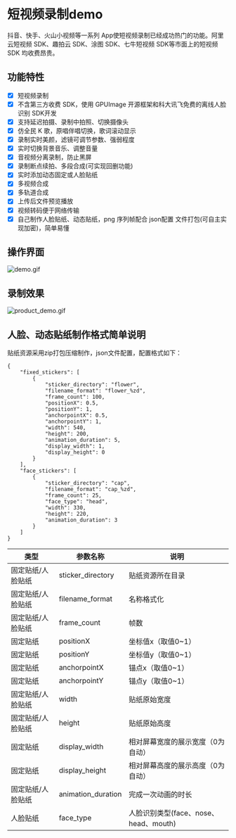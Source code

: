 # 短视频录制demo

抖音、快手、火山小视频等一系列 App使短视频录制已经成功热门的功能。阿里云短视频 SDK、趣拍云 SDK、涂图 SDK、七牛短视频 SDK等市面上的短视频 SDK 均收费昂贵。

## 功能特性

* [x] 短视频录制
* [x] 不含第三方收费 SDK，使用 GPUImage 开源框架和科大讯飞免费的离线人脸识别 SDK开发
* [x] 支持延迟拍摄、录制中拍照、切换摄像头
* [x] 仿全民 K 歌，原唱伴唱切换，歌词滚动显示
* [x] 录制实时美颜，滤镜可调节参数、强弱程度
* [x] 实时切换背景音乐、调整音量
* [x] 音视频分离录制，防止黑屏
* [x] 录制断点续拍、多段合成(可实现回删功能)
* [x] 实时添加动态固定或人脸贴纸
* [x] 多视频合成
* [x] 多轨道合成
* [x] 上传后文件预览播放 
* [x] 视频转码便于网络传输
* [x] 自己制作人脸贴纸、动态贴纸，png 序列帧配合 json配置 文件打包(可自主实现加密)，简单易懂

## 操作界面

![demo.gif](https://raw.githubusercontent.com/ibubue/BPShortVideoSample/master/demo.gif)

## 录制效果

![product_demo.gif](https://raw.githubusercontent.com/ibubue/BPShortVideoSample/master/product_demo.gif)


## 人脸、动态贴纸制作格式简单说明

贴纸资源采用zip打包压缩制作，json文件配置，配置格式如下：

```
{
    "fixed_stickers": [
        {
            "sticker_directory": "flower",
            "filename_format": "flower_%zd",
            "frame_count": 100,
            "positionX": 0.5,
            "positionY": 1,
            "anchorpointX": 0.5,
            "anchorpointY": 1,
            "width": 540,
            "height": 200,
            "animation_duration": 5,
            "display_width": 1,
            "display_height": 0
        }
    ],
    "face_stickers": [
        {
            "sticker_directory": "cap",
            "filename_format": "cap_%zd",
            "frame_count": 25,
            "face_type": "head",
            "width": 330,
            "height": 220,
            "animation_duration": 3
        }
    ]
}

```

 类型 |参数名称| 说明
---|---|---
固定贴纸/人脸贴纸 | sticker_directory | 贴纸资源所在目录
固定贴纸/人脸贴纸 | filename_format | 名称格式化
固定贴纸/人脸贴纸 | frame_count | 帧数
固定贴纸 | positionX | 坐标值x（取值0~1）
固定贴纸 | positionY | 坐标值y（取值0~1）
固定贴纸 | anchorpointX | 锚点x（取值0~1）
固定贴纸 | anchorpointY | 锚点y（取值0~1）
固定贴纸/人脸贴纸 | width | 贴纸原始宽度
固定贴纸/人脸贴纸 | height | 贴纸原始高度
固定贴纸 | display_width | 相对屏幕宽度的展示宽度（0为自动）
固定贴纸 | display_height | 相对屏幕高度的展示高度（0为自动）
固定贴纸/人脸贴纸 | animation_duration | 完成一次动画的时长
人脸贴纸 | face_type | 人脸识别类型(face、nose、head、mouth)


